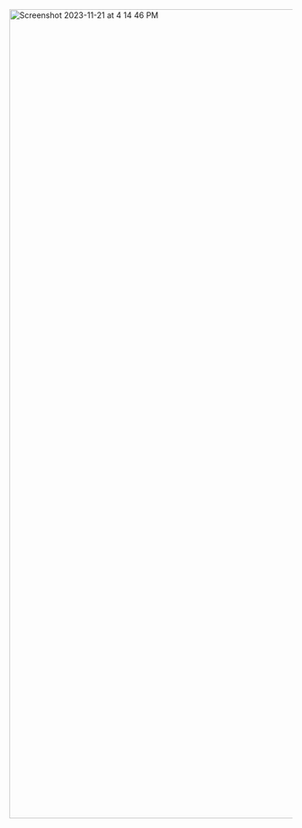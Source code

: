 <img width="1440" alt="Screenshot 2023-11-21 at 4 14 46 PM" src="https://github.com/raghul-ts/react-727722eucd033-cc1-q4/assets/151618037/cbcd0698-2b21-4fc3-aaab-3e070f0c7ed0">
